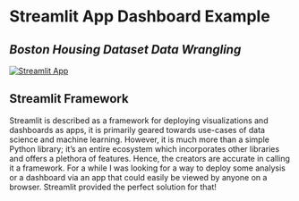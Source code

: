 # Streamlit App Dashboard Example
## _Boston Housing Dataset Data Wrangling_

[![Streamlit App](https://static.streamlit.io/badges/streamlit_badge_black_white.svg)](https://share.streamlit.io/cpallamo1970/streamlitedashboard/main/strdash.py)

## Streamlit Framework

Streamlit is described as a framework for deploying visualizations and dashboards as apps, it is primarily geared towards use-cases of data science and machine learning. However, it is much more than a simple Python library; it’s an entire ecosystem which incorporates other libraries and offers a plethora of features. Hence, the creators are accurate in calling it a framework.
For a while I was looking for a way to deploy some analysis or a dashboard via an app that could easily be viewed by anyone on a browser. Streamlit provided the perfect solution for that!
